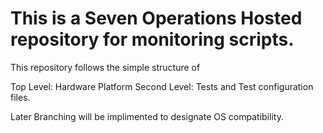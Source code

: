 # This is a Seven Operations Hosted repository for monitoring scripts. 

This repository follows the simple structure of

Top Level: Hardware Platform
Second Level: Tests and Test configuration files.

Later Branching will be implimented to designate OS compatibility.